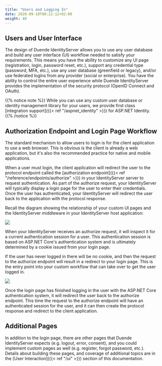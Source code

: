 ```yaml
---
title: "Users and Logging In"
date: 2020-09-10T08:22:12+02:00
weight: 40
---
```


## Users and User Interface

The design of Duende IdentityServer allows you to use any user database and build any user interface (UI) workflow needed to satisfy your requirements.
This means you have the ability to customize any UI page (registration, login, password reset, etc.), support any credential type (password, MFA, etc.), use any user database (greenfield or legacy), and/or use federated logins from any provider (social or enterprise).
You have the ability to control the entire user experience while Duende IdentityServer provides the implementation of the security protocol (OpenID Connect and OAuth).

{{% notice note %}}
While you can use any custom user database or identity management library for your users, we provide first class [integration support]({{< ref "/aspnet_identity" >}}) for ASP.NET Identity.
{{% /notice %}}

## Authorization Endpoint and Login Page Workflow

The standard mechanism to allow users to login is for the client application to use a web browser.
This is obvious is the client is already a web application, but it's also the recommended practice for native and mobile applications.

When a user must login, the client application will redirect the user to the protocol endpoint called the [authorization endpoint]({{< ref "/reference/endpoints/authorize" >}}) in your IdentityServer server to request authentication.
As part of the authorize request, your IdentityServer will typically display a login page for the user to enter their credentials.
Once the user has authenticated, your IdentityServer will redirect the user back to the application with the protocol response.

Recall the diagram showing the relationship of your custom UI pages and the IdentityServer middleware in your IdentityServer host application:

![](../../overview/images/middleware.png?height=500px)

When your IdentityServer receives an authorize request, it will inspect it for a current authentication session for a user. This authentication session is based on ASP.NET Core's authentication system and is ultimately determined by a cookie issued from your login page.

If the user has never logged in there will be no cookie, and then the request to the authorize endpoint will result in a redirect to your login page. This is the entry point into your custom workflow that can take over to get the user logged in.

![](../../ui/images/signin_flow.png?height=500px)

Once the login page has finished logging in the user with the ASP.NET Core authentication system, it will redirect the user back to the authorize endpoint.
This time the request to the authorize endpoint will have an authenticated session for the user, and it can then create the protocol response and redirect to the client application.

## Additional Pages

In addition to the login page, there are other pages that Duende IdentityServer expects (e.g. logout, error, consent), and you could implement custom pages as well (e.g. register, forgot password, etc.).
Details about building these pages, and coverage of additional topics are in the 
[User Interaction]({{< ref "/ui" >}}) 
section of this documentation.

